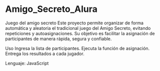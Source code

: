 # Amigo_Secreto_Alura
Juego del amigo secreto
Este proyecto permite organizar de forma automática y aleatoria el tradicional juego del Amigo Secreto, evitando repeticiones y autoasignaciones.
Su objetivo es facilitar la asignación de participantes de manera rápida, segura y confiable.

Uso
Ingresa la lista de participantes.
Ejecuta la función de asignación.
Entrega los resultados a cada jugador.

Lenguaje: JavaScript
